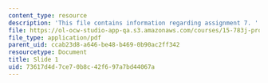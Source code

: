 ```yaml
---
content_type: resource
description: 'This file contains information regarding assignment 7. '
file: https://ol-ocw-studio-app-qa.s3.amazonaws.com/courses/15-783j-product-design-and-development-spring-2006/73617d4d7ce70b8c42f697a7bd44067a_sample_assignm_7.pdf
file_type: application/pdf
parent_uid: ccab23d8-a646-be48-b469-0b90ac2ff342
resourcetype: Document
title: Slide 1
uid: 73617d4d-7ce7-0b8c-42f6-97a7bd44067a
---
```

